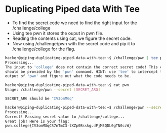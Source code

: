 # Duplicating Piped data With Tee

- To find the secret code we need to find the right input for the /challenge/college
- Using tee pwn it stores the ouput in pwn file.
- Reading the contents using cat, we figure the secret code.
- Now using /challenge/pwn with the secret code and pip it to /challenge/college for the flag.
  
```bash
hacker@piping~duplicating-piped-data-with-tee:~$ /challenge/pwn | tee pwn |/challenge/college
Processing...
The input to 'college' does not contain the correct secret code! This code
should be provided by the 'pwn' command. HINT: use 'tee' to intercept the
output of 'pwn' and figure out what the code needs to be.

hacker@piping~duplicating-piped-data-with-tee:~$ cat pwn
Usage: /challenge/pwn --secret [SECRET_ARG]

SECRET_ARG should be "IV3omMGq"

hacker@piping~duplicating-piped-data-with-tee:~$ /challenge/pwn --secret "IV3omMGq" | /challenge/college
Processing...
Correct! Passing secret value to /challenge/college...
Great job! Here is your flag:
pwn.college{IV3omMGqCS7nTmC3-lXZp0Bsskg.dFjM5QDL0gTN0czW}
```

